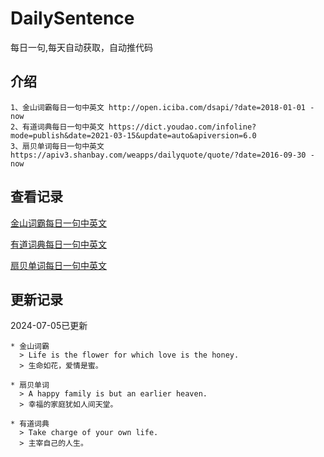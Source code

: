 # DailySentence

每日一句,每天自动获取，自动推代码

## 介绍

```
1、金山词霸每日一句中英文 http://open.iciba.com/dsapi/?date=2018-01-01 - now
2、有道词典每日一句中英文 https://dict.youdao.com/infoline?mode=publish&date=2021-03-15&update=auto&apiversion=6.0
3、扇贝单词每日一句中英文 https://apiv3.shanbay.com/weapps/dailyquote/quote/?date=2016-09-30 - now
```

## 查看记录

[金山词霸每日一句中英文](./data/iciba/)

[有道词典每日一句中英文](./data/youdao/)

[扇贝单词每日一句中英文](./data/shanbay/)

## 更新记录
2024-07-05已更新 
```
* 金山词霸
  > Life is the flower for which love is the honey.
  > 生命如花，爱情是蜜。

* 扇贝单词
  > A happy family is but an earlier heaven.
  > 幸福的家庭犹如人间天堂。

* 有道词典
  > Take charge of your own life.
  > 主宰自己的人生。

```
